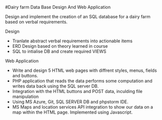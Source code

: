 #Dairy farm Data Base Design And Web Application

Design and implement the creation of an SQL database for a dairy farm based on verbal requirements.

Design

- Tranlate abstract verbal requirements into actionable items
- ERD Design based on theory learned in course
- SQL to intialise DB and create required VIEWS

Web Application

- Write and design 5 HTML web pages with diffrent styles, menus, fields and buttons.
- PHP application that reads the data performs some computation and writes data back using the SQL server DB.
- Integration with the HTML buttons and POST data, inculding file manipulation
- Using MS Azure, Git, SQL SERVER DB and phpstorm IDE.
- MS Maps and location services API integration to show our data on a map within the HTML page. Implemented using Javascript.
